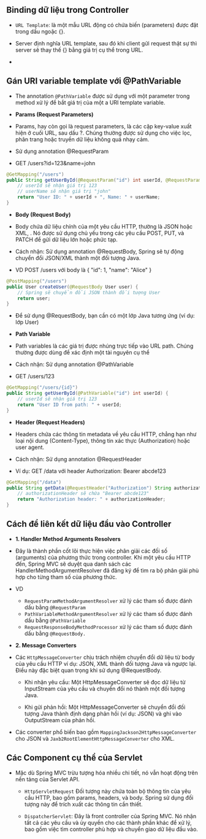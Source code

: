 ## Binding dữ liệu trong Controller

- `URL Template`: là một mẫu URL động có chứa biến (parameters) được đặt trong dấu ngoặc {}.

- Server định nghĩa URL template, sau đó khi client gửi request thật sự thì server sẽ thay thế {} bằng giá trị cụ thể trong URL.

- 
## Gán URI variable template với @PathVariable

- The annotation `@PathVariable`  được sử dụng với một parameter trong method xử lý để bắt giá trị của một a URI template  variable.

- **Params (Request Parameters)**

- Params, hay còn gọi là request parameters, là các cặp key-value xuất hiện ở cuối URL, sau dấu ?. Chúng thường được sử dụng cho việc lọc, phân trang hoặc truyền dữ liệu không quá nhạy cảm.

- Sử dụng annotation @RequestParam
- GET /users?id=123&name=john

```java
@GetMapping("/users")
public String getUserById(@RequestParam("id") int userId, @RequestParam(name = "name", required = false) String userName) {
    // userId sẽ nhận giá trị 123
    // userName sẽ nhận giá trị "john"
    return "User ID: " + userId + ", Name: " + userName;
}
```

- **Body (Request Body)**

- Body chứa dữ liệu chính của một yêu cầu HTTP, thường là JSON hoặc XML, . Nó được sử dụng chủ yếu trong các yêu cầu POST, PUT, và PATCH để gửi dữ liệu lớn hoặc phức tạp.
- Cách nhận: Sử dụng annotation @RequestBody, Spring sẽ tự động chuyển đổi JSON/XML thành một đối tượng Java.
- VD POST /users với body là { "id": 1, "name": "Alice" }
```java
@PostMapping("/users")
public User createUser(@RequestBody User user) {
    // Spring sẽ chuyển đổi JSON thành đối tượng User
    return user;
}
```

- Để sử dụng @RequestBody, bạn cần có một lớp Java tương ứng (ví dụ: lớp User)

- **Path Variable**

- Path variables là các giá trị được nhúng trực tiếp vào URL path. Chúng thường được dùng để xác định một tài nguyên cụ thể

- Cách nhận: Sử dụng annotation @PathVariable
- GET /users/123

```java
@GetMapping("/users/{id}")
public String getUserById(@PathVariable("id") int userId) {
    // userId sẽ nhận giá trị 123
    return "User ID from path: " + userId;
}
```

- **Header (Request Headers)**

- Headers chứa các thông tin metadata về yêu cầu HTTP, chẳng hạn như loại nội dung (Content-Type), thông tin xác thực (Authorization) hoặc user agent.

- Cách nhận: Sử dụng annotation @RequestHeader
- Ví dụ: GET /data với header Authorization: Bearer abcde123

```java
@GetMapping("/data")
public String getData(@RequestHeader("Authorization") String authorizationHeader) {
    // authorizationHeader sẽ chứa "Bearer abcde123"
    return "Authorization header: " + authorizationHeader;
}
```

## Cách để liên kết dữ liệu đầu vào Controller

- **1. Handler Method Arguments Resolvers**

- Đây là thành phần cốt lõi thực hiện việc phân giải các đối số (arguments) của phương thức trong controller. Khi một yêu cầu HTTP đến, Spring MVC sẽ duyệt qua danh sách các HandlerMethodArgumentResolver đã đăng ký để tìm ra bộ phân giải phù hợp cho từng tham số của phương thức.

- VD 
    - `RequestParamMethodArgumentResolver` xử lý các tham số được đánh dấu bằng `@RequestParam`
    - `PathVariableMethodArgumentResolver` xử lý các tham số được đánh dấu bằng `@PathVariable`
    - `RequestResponseBodyMethodProcessor` xử lý các tham số được đánh dấu bằng `@RequestBody.`

- **2. Message Converters**

- Các `HttpMessageConverter` chịu trách nhiệm chuyển đổi dữ liệu từ body của yêu cầu HTTP ví dụ: JSON, XML thành đối tượng Java và ngược lại. Điều này đặc biệt quan trọng khi sử dụng @RequestBody.
    - Khi nhận yêu cầu: Một HttpMessageConverter sẽ đọc dữ liệu từ InputStream của yêu cầu và chuyển đổi nó thành một đối tượng Java.

    - Khi gửi phản hồi: Một HttpMessageConverter sẽ chuyển đổi đối tượng Java thành định dạng phản hồi (ví dụ: JSON) và ghi vào OutputStream của phản hồi.

- Các converter phổ biến bao gồm `MappingJackson2HttpMessageConverter` cho JSON và `Jaxb2RootElementHttpMessageConverter` cho XML.

## Các Component cụ thể của Servlet 

-  Mặc dù Spring MVC trừu tượng hóa nhiều chi tiết, nó vẫn hoạt động trên nền tảng của Servlet API.

    - `HttpServletRequest` Đối tượng này chứa toàn bộ thông tin của yêu cầu HTTP, bao gồm params, headers, và body. Spring sử dụng đối tượng này để trích xuất các thông tin cần thiết.

    - `DispatcherServlet`: Đây là front controller của Spring MVC. Nó nhận tất cả các yêu cầu và ủy quyền cho các thành phần khác để xử lý, bao gồm việc tìm controller phù hợp và chuyển giao dữ liệu đầu vào.



